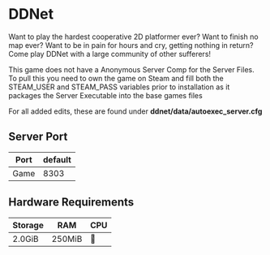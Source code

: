 # DDNet

Want to play the hardest cooperative 2D platformer ever? Want to finish no map ever? Want to be in pain for hours and cry, getting nothing in return? Come play DDNet with a large community of other sufferers!

This game does not have a Anonymous Server Comp for the Server Files. To pull this you need to own the game on Steam and fill both the STEAM_USER and STEAM_PASS variables prior to installation as it packages the Server Executable into the base games files

For all added edits, these are found under **ddnet/data/autoexec_server.cfg**

## Server Port
| Port    | default |
|---------|---------|
| Game    | 8303    |

## Hardware Requirements
| Storage | RAM     | CPU |
|---------|---------|-----|
| 2.0GiB  | 250MiB  | 🥔  |
